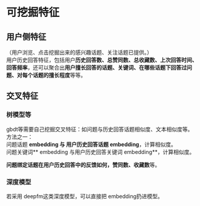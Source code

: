 # 可挖掘特征
## 用户侧特征
（用户浏览、点击挖掘出来的感兴趣话题、关注话题已提供。）  
用户历史回答特征，包括用户**历史回答数、总赞同数、总收藏数、上次回答时间、回答频率**，还可以聚合出**用户擅长回答的话题、关键词、在哪些话题下回答过问题、对每个话题的擅长程度**等等。  

## 交叉特征
### 树模型等
gbdt等需要自己挖掘交叉特征：如问题与历史回答话题相似度、文本相似度等。  
方法之一：  
问题话题 **embedding 与 用户历史回答话题 embedding**，计算相似度。  
问题关键词** embedding 与用户历史回答关键词 embedding**，计算相似度。  

**问题绑定话题在用户历史回答中的反馈如何，赞同数、收藏数**等。  

### 深度模型
若采用 deepfm这类深度模型，可以直接把 embedding扔进模型。  